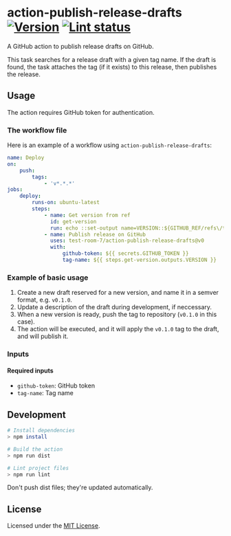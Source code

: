 # action-publish-release-drafts [![Version][version-badge]][version-url] [![Lint status][workflow-badge]][workflow-url]

A GitHub action to publish release drafts on GitHub.

This task searches for a release draft with a given tag name. If the draft is found, the task attaches the tag (if it exists) to this release, then publishes the release.

## Usage

The action requires GitHub token for authentication.

### The workflow file

Here is an example of a workflow using `action-publish-release-drafts`:

```yml
name: Deploy
on:
    push:
        tags:
            - 'v*.*.*'
jobs:
    deploy:
        runs-on: ubuntu-latest
        steps:
            - name: Get version from ref
              id: get-version
              run: echo ::set-output name=VERSION::${GITHUB_REF/refs\/tags\//}
            - name: Publish release on GitHub
              uses: test-room-7/action-publish-release-drafts@v0
              with:
                  github-token: ${{ secrets.GITHUB_TOKEN }}
                  tag-name: ${{ steps.get-version.outputs.VERSION }}
```

### Example of basic usage

1. Create a new draft reserved for a new version, and name it in a semver format, e.g. `v0.1.0`.
2. Update a description of the draft during development, if neccessary.
3. When a new version is ready, push the tag to repository (`v0.1.0` in this case).
4. The action will be executed, and it will apply the `v0.1.0` tag to the draft, and will publish it.

### Inputs

#### Required inputs

-   `github-token`: GitHub token
-   `tag-name`: Tag name

## Development

```sh
# Install dependencies
> npm install

# Build the action
> npm run dist

# Lint project files
> npm run lint
```

Don't push dist files; they're updated automatically.

## License

Licensed under the [MIT License](./LICENSE.md).

[version-badge]: https://img.shields.io/github/v/release/test-room-7/action-publish-release-drafts
[version-url]: https://github.com/marketplace/actions/publish-release-drafts
[workflow-badge]: https://img.shields.io/github/workflow/status/test-room-7/action-publish-release-drafts/Lint?label=lint
[workflow-url]: https://github.com/test-room-7/action-publish-release-drafts/actions
